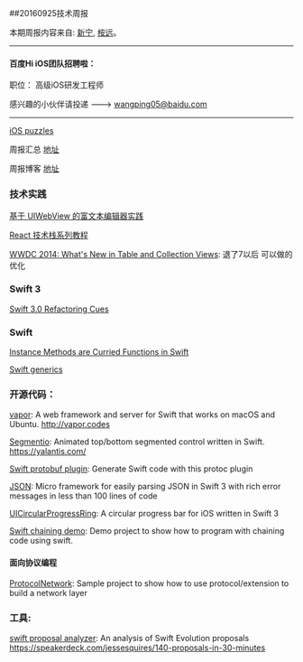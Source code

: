 
##20160925技术周报

本期周报内容来自: [新宁](https://github.com/SSSSSSnail), [桉远](https://github.com/AnYuan)。


----------------------------------------------

#### 百度Hi iOS团队招聘啦：

职位： 高级iOS研发工程师

感兴趣的小伙伴请投递 ---> wangping05@baidu.com

----------------------------------------------

[iOS puzzles](https://github.com/BaiduHiDeviOS/iOS-puzzles)

周报汇总 [地址](https://github.com/BaiduHiDeviOS/iOS-Tech-Weekly)

周报博客 [地址](http://baiduhidevios.github.io/)


### 技术实践

[基于 UIWebView 的富文本编辑器实践](http://wereadteam.github.io/2016/09/21/RichEditor/)

[React 技术栈系列教程](http://www.ruanyifeng.com/blog/2016/09/react-technology-stack.html)

[WWDC 2014: What's New in Table and Collection Views](https://developer.apple.com/videos/play/wwdc2014/226/): 退了7以后 可以做的优化

### Swift 3

[Swift 3.0 Refactoring Cues](https://www.natashatherobot.com/swift-3-0-refactoring-cues/)


### Swift

[Instance Methods are Curried Functions in Swift](https://oleb.net/blog/2014/07/swift-instance-methods-curried-functions/)

[Swift generics](http://www.thomashanning.com/swift-generics/)



### 开源代码：


[vapor](https://github.com/vapor/vapor): A web framework and server for Swift that works on macOS and Ubuntu. http://vapor.codes

[Segmentio](https://github.com/Yalantis/Segmentio): Animated top/bottom segmented control written in Swift. https://yalantis.com/

[Swift protobuf plugin](https://github.com/apple/swift-protobuf-plugin): Generate Swift code with this protoc plugin

[JSON](https://github.com/soffes/JSON): Micro framework for easily parsing JSON in Swift 3 with rich error messages in less than 100 lines of code

[UICircularProgressRing](https://github.com/luispadron/UICircularProgressRing): A circular progress bar for iOS written in Swift 3

[Swift chaining demo](https://github.com/MDCC2016/SwiftChainingDemo): Demo project to show how to program with chaining code using swift.


#### 面向协议编程

[ProtocolNetwork](https://github.com/MDCC2016/ProtocolNetwork): Sample project to show how to use protocol/extension to build a network layer


### 工具:

[swift proposal analyzer](https://github.com/jessesquires/swift-proposal-analyzer): An analysis of Swift Evolution proposals https://speakerdeck.com/jessesquires/140-proposals-in-30-minutes
